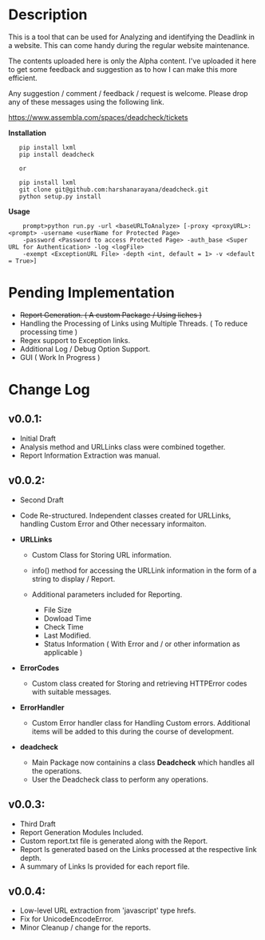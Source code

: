 Description
===========

<Work In progress>

This is a tool that can be used for Analyzing and identifying the Deadlink in a website. This can come handy during the regular website maintenance. 

The contents uploaded here is only the Alpha content. I've uploaded it here to get some feedback and suggestion as to how I can make this more efficient. 

Any suggestion / comment / feedback / request is welcome. Please drop any of these messages using the following link. 

https://www.assembla.com/spaces/deadcheck/tickets


   **Installation** 

       pip install lxml
       pip install deadcheck
        
       or 
       
       pip install lxml
       git clone git@github.com:harshanarayana/deadcheck.git
       python setup.py install

   **Usage** 

		prompt>python run.py -url <baseURLToAnalyze> [-proxy <proxyURL>:<prompt> -username <userName for Protected Page> 
		-password <Password to access Protected Page> -auth_base <Super URL for Authentication> -log <logFile> 
		-exempt <ExceptionURL File> -depth <int, default = 1> -v <default = True>]
		
Pending Implementation
======================

  - ~~Report Generation. ( A custom Package / Using liches )~~
  - Handling the Processing of Links using Multiple Threads. ( To reduce processing time )
  - Regex support to Exception links. 
  - Additional Log / Debug Option Support. 
  - GUI ( Work In Progress ) 

Change Log
==========

v0.0.1:
-------

  - Initial Draft
  - Analysis method and URLLinks class were combined together. 
  - Report Information Extraction was manual. 

v0.0.2:
-------

  - Second Draft
  - Code Re-structured. Independent classes created for URLLinks, handling Custom Error and Other necessary informaiton.
  - **URLLinks**

    - Custom Class for Storing URL information. 
    - info() method for accessing the URLLink information in the form of a string to display / Report. 
    - Additional parameters included for Reporting. 

      - File Size
      - Dowload Time
      - Check Time
      - Last Modified. 
      - Status Information ( With Error and / or other information as applicable )
  - **ErrorCodes**

    - Custom class created for Storing and retrieving HTTPError codes with suitable messages. 

  - **ErrorHandler** 

    - Custom Error handler class for Handling Custom errors. Additional items will be added to this during the course of development. 

  - **deadcheck**

    - Main Package now containins a class **Deadcheck** which handles all the operations. 
    - User the Deadcheck class to perform any operations.

v0.0.3:
-------
  
  - Third Draft
  - Report Generation Modules Included. 
  - Custom report.txt file is generated along with the Report.
  - Report Is generated based on the Links processed at the respective link depth. 
  - A summary of Links Is provided for each report file. 

v0.0.4:
-------
  - Low-level URL extraction from 'javascript' type hrefs. 
  - Fix for UnicodeEncodeError.
  - Minor Cleanup / change for the reports. 